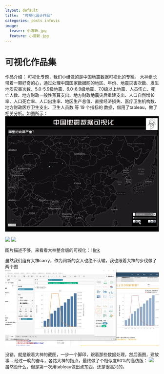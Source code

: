 ```yaml
---
layout: default
title:  "可视化设计作品"
categories: posts infovis
image:
  teaser: 小清新.jpg
  feature: 小清新.jpg
---
```

# 可视化作品集

作品介绍：
可视化专题，我们小组做的是中国地震数据可视化的专案。
   大神组长带着一颗好奇的心，通过处理中国国家数据网的地区、年份、地震灾害次数、发生地质灾害次数、5.0-5.9级地震、6.0-6.9级地震、7.0级以上地震、人员伤亡、死亡人数、地方财政一般性预算支出、地方财政地震灾后重建支出、人口自然增长率、人口死亡率、人口出生率、地区生产总值、直接经济损失、医疗卫生机构数、地方财政医疗卫生支出、卫生人员数 等 19 个指标的 数据，借用了tableau，做了相关分析。如图所示：
   <img border="0" src="/images/China__2012-2017_Earthquakes_Visualization.gif" >

<img border="0" src="/images/大神作品1.jpg" >
<img border="0" src="/images/大神作品2.jpg" >



图片描述不够，来看看大神整合版的可视化：!
[link](http://www.elpsycongroo.cc/2017/10/22/china-earthquakes-visualization/)


虽然我们组有大神carry，作为网新的女人也绝不认输，我也跟着大神的步伐做了两个图
<img border="0" src="/images/模仿.jpg" >


没错，就是跟着大神的截图，一步一个脚印，跟着那些数据处理，然后画图，建故事...
经过一晚的奋斗，各路大神的指点，最终做了个相似度90%的高仿版：
<img border="0" src="/images/我的作品.jpg" >
虽然没什么，但是第一次用tableau做出点东西，还是很高兴的。
